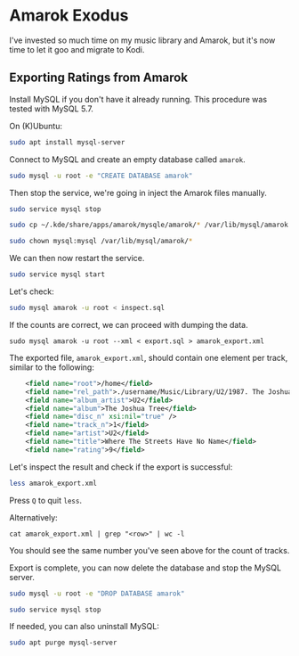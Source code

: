 # Amarok Exodus

I've invested so much time on my music library and Amarok, but it's now time to let it goo and migrate to Kodi.

## Exporting Ratings from Amarok

Install MySQL if you don't have it already running. This procedure was tested with MySQL 5.7.

On (K)Ubuntu:

```bash
sudo apt install mysql-server
```

Connect to MySQL and create an empty database called `amarok`.

```bash
sudo mysql -u root -e "CREATE DATABASE amarok"
```

Then stop the service, we're going in inject the Amarok files manually.

```bash
sudo service mysql stop

sudo cp ~/.kde/share/apps/amarok/mysqle/amarok/* /var/lib/mysql/amarok

sudo chown mysql:mysql /var/lib/mysql/amarok/*
```

We can then now restart the service.

```bash
sudo service mysql start
```

Let's check:

```bash
sudo mysql amarok -u root < inspect.sql
```

If the counts are correct, we can proceed with dumping the data.

```base
sudo mysql amarok -u root --xml < export.sql > amarok_export.xml
```

The exported file, `amarok_export.xml`, should contain one element per track, similar to the following:

```xml
    <field name="root">/home</field>
    <field name="rel_path">./username/Music/Library/U2/1987. The Joshua Tree/01. Where The Streets Have No Name.flac</field>
    <field name="album_artist">U2</field>
    <field name="album">The Joshua Tree</field>
    <field name="disc_n" xsi:nil="true" />
    <field name="track_n">1</field>
    <field name="artist">U2</field>
    <field name="title">Where The Streets Have No Name</field>
    <field name="rating">9</field>
```

Let's inspect the result and check if the export is successful:

```bash
less amarok_export.xml
```

Press `Q` to quit `less`.

Alternatively:

```base
cat amarok_export.xml | grep "<row>" | wc -l
```

You should see the same number you've seen above for the count of tracks.

Export is complete, you can now delete the database and stop the MySQL server.

```bash
sudo mysql -u root -e "DROP DATABASE amarok"

sudo service mysql stop
```

If needed, you can also uninstall MySQL:

```bash
sudo apt purge mysql-server
```
